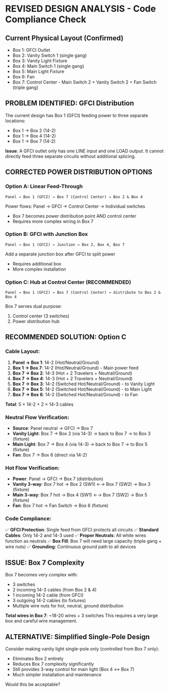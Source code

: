 # REVISED DESIGN ANALYSIS - Code Compliance Check

## Current Physical Layout (Confirmed)
- Box 1: GFCI Outlet
- Box 2: Vanity Switch 1 (single gang)
- Box 3: Vanity Light Fixture
- Box 4: Main Switch 1 (single gang)
- Box 5: Main Light Fixture
- Box 6: Fan
- Box 7: Control Center - Main Switch 2 + Vanity Switch 2 + Fan Switch (triple gang)

## PROBLEM IDENTIFIED: GFCI Distribution

The current design has Box 1 (GFCI) feeding power to three separate locations:
- Box 1 → Box 2 (14-2)
- Box 1 → Box 4 (14-2)  
- Box 1 → Box 7 (14-2)

**Issue**: A GFCI outlet only has one LINE input and one LOAD output. It cannot directly feed three separate circuits without additional splicing.

## CORRECTED POWER DISTRIBUTION OPTIONS

### Option A: Linear Feed-Through
```
Panel → Box 1 (GFCI) → Box 7 (Control Center) → Box 2 & Box 4
```

Power flows: Panel → GFCI → Control Center → Individual switches
- Box 7 becomes power distribution point AND control center
- Requires more complex wiring in Box 7

### Option B: GFCI with Junction Box
```
Panel → Box 1 (GFCI) → Junction → Box 2, Box 4, Box 7
```

Add a separate junction box after GFCI to split power
- Requires additional box
- More complex installation

### Option C: Hub at Control Center (RECOMMENDED)
```
Panel → Box 1 (GFCI) → Box 7 (Control Center) → distribute to Box 2 & Box 4
```

Box 7 serves dual purpose:
1. Control center (3 switches)
2. Power distribution hub

## RECOMMENDED SOLUTION: Option C

### Cable Layout:
1. **Panel → Box 1**: 14-2 (Hot/Neutral/Ground)
2. **Box 1 → Box 7**: 14-2 (Hot/Neutral/Ground) - Main power feed
3. **Box 7 → Box 2**: 14-3 (Hot + 2 Travelers + Neutral/Ground)
4. **Box 7 → Box 4**: 14-3 (Hot + 2 Travelers + Neutral/Ground)
5. **Box 7 → Box 3**: 14-2 (Switched Hot/Neutral/Ground) - to Vanity Light
6. **Box 7 → Box 5**: 14-2 (Switched Hot/Neutral/Ground) - to Main Light  
7. **Box 7 → Box 6**: 14-2 (Switched Hot/Neutral/Ground) - to Fan

**Total**: 5 × 14-2 + 2 × 14-3 cables

### Neutral Flow Verification:
- **Source**: Panel neutral → GFCI → Box 7
- **Vanity Light**: Box 7 → Box 2 (via 14-3) → back to Box 7 → to Box 3 (fixture)
- **Main Light**: Box 7 → Box 4 (via 14-3) → back to Box 7 → to Box 5 (fixture)  
- **Fan**: Box 7 → Box 6 (direct via 14-2)

### Hot Flow Verification:
- **Power**: Panel → GFCI → Box 7 (distribution)
- **Vanity 3-way**: Box 7 hot → Box 2 (SW1) ←→ Box 7 (SW2) → Box 3 (fixture)
- **Main 3-way**: Box 7 hot → Box 4 (SW1) ←→ Box 7 (SW2) → Box 5 (fixture)
- **Fan**: Box 7 hot → Fan Switch → Box 6 (fixture)

### Code Compliance:
✅ **GFCI Protection**: Single feed from GFCI protects all circuits
✅ **Standard Cables**: Only 14-2 and 14-3 used
✅ **Proper Neutrals**: All white wires function as neutrals
✅ **Box Fill**: Box 7 will need large capacity (triple gang + wire nuts)
✅ **Grounding**: Continuous ground path to all devices

## ISSUE: Box 7 Complexity

Box 7 becomes very complex with:
- 3 switches
- 2 incoming 14-3 cables (from Box 2 & 4)
- 1 incoming 14-2 cable (from GFCI)
- 3 outgoing 14-2 cables (to fixtures)
- Multiple wire nuts for hot, neutral, ground distribution

**Total wires in Box 7**: ~18-20 wires + 3 switches
This requires a very large box and careful wire management.

## ALTERNATIVE: Simplified Single-Pole Design

Consider making vanity light single-pole only (controlled from Box 7 only):
- Eliminates Box 2 entirely
- Reduces Box 7 complexity significantly
- Still provides 3-way control for main light (Box 4 ↔ Box 7)
- Much simpler installation and maintenance

Would this be acceptable?
